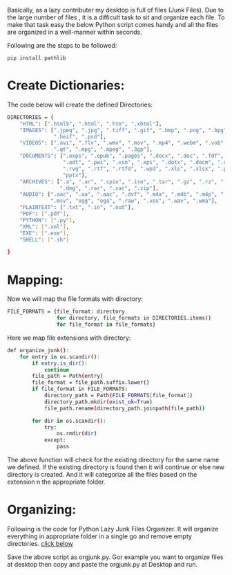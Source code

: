 Basically, as a lazy contributer my desktop is full of files (Junk Files). Due to the large number of files , it is a difficult task to sit and organize each file. To make that task easy the below Python script comes handy and all the files are organized in a well-manner within seconds.

Following are the steps to be followed:

`pip install pathlib`

# Create Dictionaries: 
The code below will create the defined Directories:

```bash
DIRECTORIES = {
    "HTML": [".html5", ".html", ".htm", ".xhtml"],
    "IMAGES": [".jpeg", ".jpg", ".tiff", ".gif", ".bmp", ".png", ".bpg", "svg",
               ".heif", ".psd"],
    "VIDEOS": [".avi", ".flv", ".wmv", ".mov", ".mp4", ".webm", ".vob", ".mng",
               ".qt", ".mpg", ".mpeg", ".3gp"],
    "DOCUMENTS": [".oxps", ".epub", ".pages", ".docx", ".doc", ".fdf", ".ods",
                  ".odt", ".pwi", ".xsn", ".xps", ".dotx", ".docm", ".dox",
                  ".rvg", ".rtf", ".rtfd", ".wpd", ".xls", ".xlsx", ".ppt",
                  "pptx"],
    "ARCHIVES": [".a", ".ar", ".cpio", ".iso", ".tar", ".gz", ".rz", ".7z",
                 ".dmg", ".rar", ".xar", ".zip"],
    "AUDIO": [".aac", ".aa", ".aac", ".dvf", ".m4a", ".m4b", ".m4p", ".mp3",
              ".msv", "ogg", "oga", ".raw", ".vox", ".wav", ".wma"],
    "PLAINTEXT": [".txt", ".in", ".out"],
    "PDF": [".pdf"],
    "PYTHON": [".py"],
    "XML": [".xml"],
    "EXE": [".exe"],
    "SHELL": [".sh"]

}
```

# Mapping:
 Now we will map the file formats with directory:

```bash
FILE_FORMATS = {file_format: directory
                for directory, file_formats in DIRECTORIES.items()
                for file_format in file_formats}
```
Here we map file extensions with directory:

```bash
def organize_junk():
    for entry in os.scandir():
        if entry.is_dir():
            continue
        file_path = Path(entry)
        file_format = file_path.suffix.lower()
        if file_format in FILE_FORMATS:
            directory_path = Path(FILE_FORMATS[file_format])
            directory_path.mkdir(exist_ok=True)
            file_path.rename(directory_path.joinpath(file_path))

        for dir in os.scandir():
            try:
                os.rmdir(dir)
            except:
                pass
```
The above function will check for the existing directory for the same name we defined. If the existing directory is found then it will continue or else new directory is created. And it will categorize all the files based on the extension n the appropriate folder.

# Organizing:
Following is the code for Python Lazy Junk Files Organizer. It will organize everything in appropriate folder in a single go and remove empty directories.
[click below]()

Save the above script as orgjunk.py. Gor example you want to organize files at desktop then copy and paste the orgjunk.py at Desktop and run.


